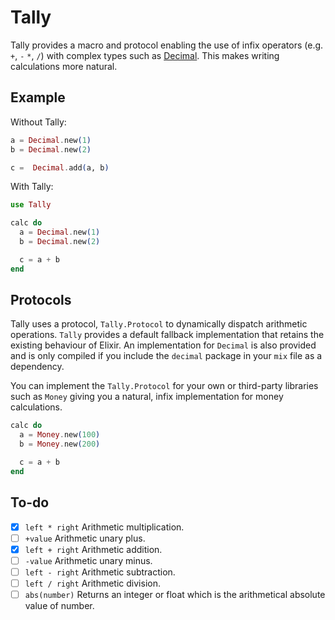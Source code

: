 # Tally

Tally provides a macro and protocol enabling the use of infix operators (e.g. `+`, `-` `*`, `/`)
with complex types such as [Decimal](https://hexdocs.pm/decimal/). This makes writing calculations
more natural.

## Example

Without Tally:

```elixir
a = Decimal.new(1)
b = Decimal.new(2)

c =  Decimal.add(a, b)
```

With Tally:

```elixir
use Tally

calc do
  a = Decimal.new(1)
  b = Decimal.new(2)

  c = a + b
end
```

## Protocols

Tally uses a protocol, `Tally.Protocol` to dynamically dispatch arithmetic operations. `Tally`
provides a default fallback implementation that retains the existing behaviour of Elixir. An
implementation for `Decimal` is also provided and is only compiled if you include the `decimal`
package in your `mix` file as a dependency.

You can implement the `Tally.Protocol` for your own or third-party libraries such as `Money`
giving you a natural, infix implementation for money calculations.

```elixir
calc do
  a = Money.new(100)
  b = Money.new(200)

  c = a + b
end
```

## To-do

- [x] `left * right` Arithmetic multiplication.
- [ ] `+value` Arithmetic unary plus.
- [x] `left + right` Arithmetic addition.
- [ ] `-value` Arithmetic unary minus.
- [ ] `left - right` Arithmetic subtraction.
- [ ] `left / right` Arithmetic division.
- [ ] `abs(number)` Returns an integer or float which is the arithmetical absolute value of number.
